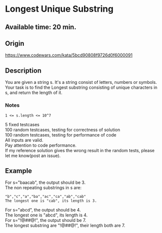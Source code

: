 Longest Unique Substring 
===

## Available time: 20 min.

## Origin

https://www.codewars.com/kata/5bcd90808f9726d0f6000091

## Description

You are given a string s. It's a string consist of letters, numbers or symbols.
Your task is to find the Longest substring consisting of unique characters in s, and return the length of it.

### Notes
```
1 <= s.length <= 10^7  
```
5 fixed testcases  
100 random testcases, testing for correctness of solution  
100 random testcases, testing for performance of code  
All inputs are valid.  
Pay attention to code performance.  
If my reference solution gives the wrong result in the random tests, please let me know(post an issue).  

## Example

For s="baacab", the output should be 3.  
The non repeating substrings in s are:
```
"b","c","a","ba","ac","ca","ab","cab"
The longest one is "cab", its length is 3.
```
For s="abcd", the output should be 4.  
The longest one is "abcd", its length is 4.  
For s="!@#$%^&^%$#@!", the output should be 7.  
The longest substring are "!@#$%^&" and "&^%$#@!", their length both are 7.
